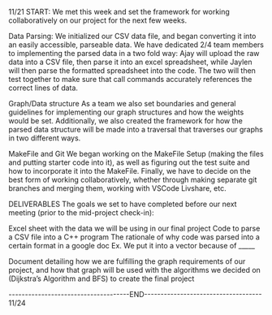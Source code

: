 11/21 START: We met this week and set the framework for working collaboratively on our project for the next few weeks.

Data Parsing: We initialized our CSV data file, and began converting it into an easily accessible, parseable data. We have dedicated 2/4 team members to implementing the parsed data in a two fold way: Ajay will upload the raw data into a CSV file, then parse it into an excel spreadsheet, while Jaylen will then parse the formatted spreadsheet into the code. The two will then test together to make sure that call commands accurately references the correct lines of data.

Graph/Data structure As a team we also set boundaries and general guidelines for implementing our graph structures and how the weights would be set. Additionally, we also created the framework for how the parsed data structure will be made into a traversal that traverses our graphs in two different ways.

MakeFile and Git We began working on the MakeFile Setup (making the files and putting starter code into it), as well as figuring out the test suite and how to incorporate it into the MakeFile. Finally, we have to decide on the best form of working collaboratively, whether through making separate git branches and merging them, working with VSCode Livshare, etc.

DELIVERABLES The goals we set to have completed before our next meeting (prior to the mid-project check-in):

Excel sheet with the data we will be using in our final project Code to parse a CSV file into a C++ program The rationale of why code was parsed into a certain format in a google doc Ex. We put it into a vector because of _____

Document detailing how we are fulfilling the graph requirements of our project, and how that graph will be used with the algorithms we decided on (Dijkstra’s Algorithm and BFS) to create the final project

-------------------------------------END------------------------------------ 11/24
